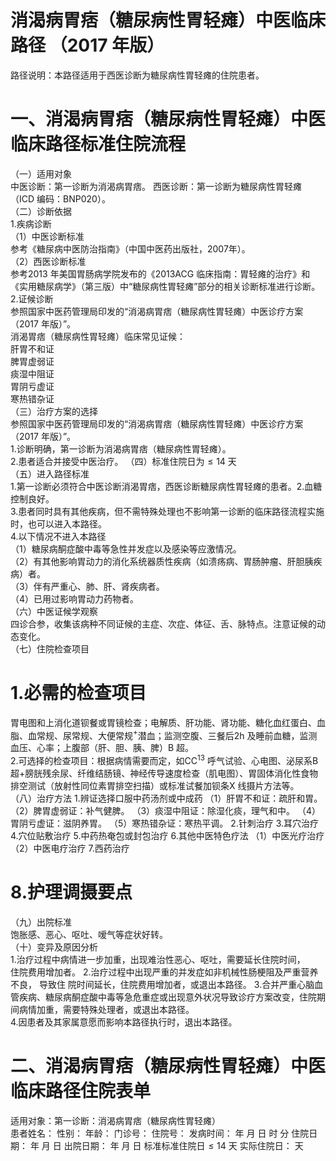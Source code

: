 # 消渴病胃痞（糖尿病性胃轻瘫）中医临床路径 （2017 年版）  
路径说明：本路径适用于西医诊断为糖尿病性胃轻瘫的住院患者。  
# 一、消渴病胃痞（糖尿病性胃轻瘫）中医临床路径标准住院流程  
（一）适用对象  
中医诊断：第一诊断为消渴病胃痞。 西医诊断：第一诊断为糖尿病性胃轻瘫（ICD 编码：BNP020）。  
（二）诊断依据  
1.疾病诊断  
（1）中医诊断标准  
参考《糖尿病中医防治指南》（中国中医药出版社，2007年）。  
（2）西医诊断标准  
参考2013 年美国胃肠病学院发布的《2013ACG 临床指南：胃轻瘫的治疗》和《实用糖尿病学》（第三版）中“糖尿病性胃轻瘫”部分的相关诊断标准进行诊断。  
2.证候诊断  
参照国家中医药管理局印发的“消渴病胃痞（糖尿病性胃轻瘫）中医诊疗方案（2017 年版）”。  
消渴胃痞（糖尿病性胃轻瘫）临床常见证候：  
肝胃不和证  
脾胃虚弱证  
痰湿中阻证  
胃阴亏虚证  
寒热错杂证  
（三）治疗方案的选择  
参照国家中医药管理局印发的“消渴病胃痞（糖尿病性胃轻瘫）中医诊疗方案（2017 年版）”。  
1.诊断明确，第一诊断为消渴病胃痞（糖尿病性胃轻瘫）。  
2.患者适合并接受中医治疗。 （四）标准住院日为${\leqslant}14$ 天  
（五）进入路径标准  
1.第一诊断必须符合中医诊断消渴胃痞，西医诊断糖尿病性胃轻瘫的患者。2.血糖控制良好。  
3.患者同时具有其他疾病，但不需特殊处理也不影响第一诊断的临床路径流程实施时，也可以进入本路径。  
4.以下情况不进入本路径  
（1）糖尿病酮症酸中毒等急性并发症以及感染等应激情况。  
（2）有其他影响胃动力的消化系统器质性疾病（如溃疡病、胃肠肿瘤、肝胆胰疾病）者。  
（3）伴有严重心、肺、肝、肾疾病者。  
（4）已用过影响胃动力药物者。  
（六）中医证候学观察  
四诊合参，收集该病种不同证候的主症、次症、体征、舌、脉特点。注意证候的动态变化。  
（七）住院检查项目  
# 1.必需的检查项目  
胃电图和上消化道钡餐或胃镜检查；电解质、肝功能、肾功能、糖化血红蛋白、血脂、血常规、尿常规、大便常规$^+$潜血；监测空腹、三餐后2h 及睡前血糖，监测血压、心率；上腹部（肝、胆、胰、脾）B 超。  
2.可选择的检查项目：根据病情需要而定，如C$\mathrm{C}^{13}$ 呼气试验、心电图、泌尿系B 超$+$膀胱残余尿、纤维结肠镜、神经传导速度检查（肌电图）、胃固体消化性食物排空测试（放射性同位素胃排空扫描）或标准试餐加钡条X 线摄片方法等。  
（八）治疗方法 1.辨证选择口服中药汤剂或中成药  （1）肝胃不和证：疏肝和胃。 （2）脾胃虚弱证：补气健脾。 （3）痰湿中阻证：除湿化痰，理气和中。 （4）胃阴亏虚证：滋阴养胃。 （5）寒热错杂证：寒热平调。 2.针刺治疗  3.耳穴治疗  4.穴位贴敷治疗  5.中药热奄包或封包治疗  6.其他中医特色疗法 （1）中医光疗治疗 （2）中医电疗治疗  7.西药治疗  
# 8.护理调摄要点  
（九）出院标准  
饱胀感、恶心、呕吐、嗳气等症状好转。  
（十）变异及原因分析  
1.治疗过程中病情进一步加重，出现难治性恶心、呕吐，需要延长住院时间，  
住院费用增加者。 2.治疗过程中出现严重的并发症如非机械性肠梗阻及严重营养不良， 导致住 院时间延长，住院费用增加者，或退出本路径。 3.合并严重心脑血管疾病、糖尿病酮症酸中毒等急危重症或出现意外状况导致诊疗方案改变，住院期间病情加重，需要特殊处理者，或退出本路径。  
4.因患者及其家属意愿而影响本路径执行时，退出本路径。  
# 二、消渴病胃痞（糖尿病性胃轻瘫）中医临床路径住院表单  
适用对象：第一诊断：消渴病胃痞（糖尿病性胃轻瘫）  
患者姓名：          性别：    年龄：    门诊号：         住院号：            发病时间：   年  月  日  时  分  住院日期：   年  月  日 出院日期：   年  月   日 标准标准住院日${\leqslant}14$ 天            实际住院日：    天  
